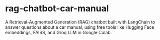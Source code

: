 # rag-chatbot-car-manual
A Retrieval-Augmented Generation (RAG) chatbot built with LangChain to answer questions about a car manual, using free tools like Hugging Face embeddings, FAISS, and Groq LLM in Google Colab.
